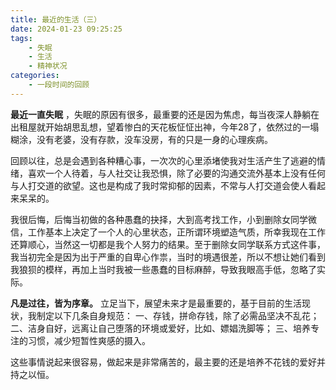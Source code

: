```yaml
---
title: 最近的生活（三）
date: 2024-01-23 09:25:25
tags:
    - 失眠
    - 生活
    - 精神状况
categories: 
    - 一段时间的回顾
---
```


**最近一直失眠** ，失眠的原因有很多，最重要的还是因为焦虑，每当夜深人静躺在出租屋就开始胡思乱想，望着惨白的天花板怔怔出神，今年28了，依然过的一塌糊涂，没有老婆，没有存款，没车没房，有的只是一身的心理疾病。

回顾以往，总是会遇到各种糟心事，一次次的心里添堵使我对生活产生了逃避的情绪，喜欢一个人待着，与人社交让我恐惧，除了必要的沟通交流外基本上没有任何与人打交道的欲望。这也是构成了我时常抑郁的因素，不常与人打交道会使人看起来呆呆的。

我很后悔，后悔当初做的各种愚蠢的抉择，大到高考找工作，小到删除女同学微信，工作基本上决定了一个人的心里状态，正所谓环境塑造气质，所幸我现在工作还算顺心，当然这一切都是我个人努力的结果。至于删除女同学联系方式这件事，我当初完全是因为出于严重的自卑心作祟，当时的境遇很差，所以不想让她们看到我狼狈的模样，再加上当时我被一些愚蠢的目标麻醉，导致我眼高手低，忽略了实际。

**凡是过往，皆为序章。** 立足当下，展望未来才是最重要的，基于目前的生活现状，我制定以下几条自身规范：
一、存钱，拼命存钱，除了必需品坚决不乱花；
二、洁身自好，远离让自己堕落的环境或爱好，比如、嫖娼洗脚等；
三、培养专注的习惯，减少短暂性爽感的摄入。

这些事情说起来很容易，做起来是非常痛苦的，最主要的还是培养不花钱的爱好并持之以恒。